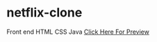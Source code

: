 # netflix-clone
Front end HTML CSS Java
[Click Here For Preview](https://civalreis.github.io/netflix-clone)
